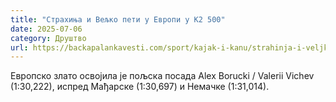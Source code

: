 ```yaml
---
title: "Страхиња и Вељко пети у Европи у К2 500"
date: 2025-07-06
category: Друштво
url: https://backapalankavesti.com/sport/kajak-i-kanu/strahinja-i-veljko-peti-u-evropi-u-k2-500/
---
```


Европско злато освојила је пољска посада Alex Borucki / Valerii Vichev (1:30,222), испред Мађарске (1:30,697) и Немачке (1:31,014).
